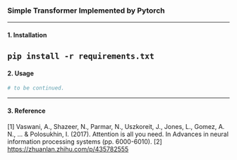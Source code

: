 ### Simple Transformer Implemented by Pytorch
---
#### 1. Installation
```pip install -r requirements.txt```
---
#### 2. Usage
```python
# to be continued.
```
---
#### 3. Reference
[1] Vaswani, A., Shazeer, N., Parmar, N., Uszkoreit, J., Jones, L., Gomez, A. N., ... & Polosukhin, I. (2017). Attention is all you need. In Advances in neural information processing systems (pp. 6000-6010).
[2] https://zhuanlan.zhihu.com/p/435782555

